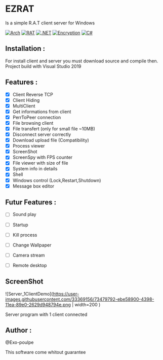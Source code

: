 # EZRAT

Is a simple R.A.T client server for Windows

[![Arch](https://img.shields.io/badge/-Arch%20:%20x86-red?&style=flat-square)](https://google.com)
[![RAT](https://img.shields.io/badge/-RAT-black?&style=flat-square)](https://google.com)
[![.NET](https://img.shields.io/badge/-.NET%204.0-purple?&style=flat-square)](https://google.com)
[![Encryption](https://img.shields.io/badge/-AES-gray?&style=flat-square)](https://google.com)
[![C#](https://img.shields.io/badge/-C%23-green?&style=flat-square)](https://google.com)

## Installation :
For install client and server you must download source and compile then. Project build with Visual Studio 2019

## Features :
- [x] Client Reverse TCP
- [x] Client Hiding
- [x] MultiClient
- [x] Get informations from client
- [x] PerrToPeer connection 
- [x] File browsing client
- [x] File transfert (only for small file ~10MB)
- [x] Disconnect server correctly
- [x] Download upload file (Compatibility)
- [x] Process viewer
- [x] ScreenShot
- [x] ScreenSpy with FPS counter
- [x] File viewer with size of file
- [x] System info in details
- [x] Shell
- [x] Windows control (Lock,Restart,Shutdown)
- [x] Message box editor 

## Futur Features : 
- [ ] Sound play
- [ ] Startup
- [ ] Kill process
- [ ] Change Wallpaper
- [ ] Camera stream
- [ ] Remote desktop


## ScreenShot
![Server_1ClientDemo](https://user-images.githubusercontent.com/33369156/73479792-ebe58900-4398-11ea-89e0-2629d948794e.png | width=200 )

Server program with 1 client connected


## Author :
@Exo-poulpe

This software come whitout guarantee